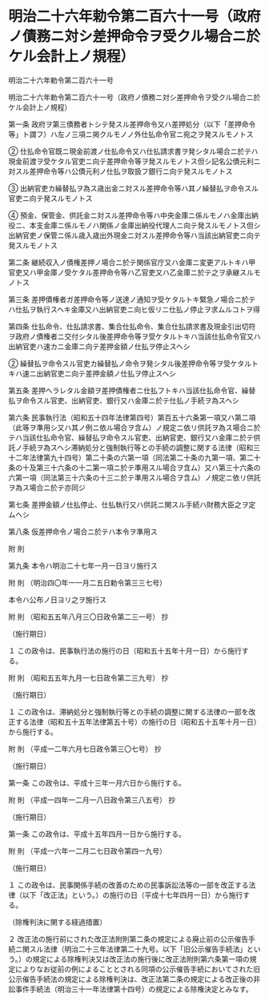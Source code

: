 # 明治二十六年勅令第二百六十一号（政府ノ債務ニ対シ差押命令ヲ受クル場合ニ於ケル会計上ノ規程）

明治二十六年勅令第二百六十一号

明治二十六年勅令第二百六十一号（政府ノ債務ニ対シ差押命令ヲ受クル場合ニ於ケル会計上ノ規程）

第一条 政府ヲ第三債務者トシテ発スル差押命令又ハ差押処分（以下「差押命令等」ト謂フ）ハ左ノ三項ニ掲クルモノノ外仕払命令官ニ宛之ヲ発スルモノトス

② 仕払命令官既ニ現金前渡ノ仕払命令又ハ仕払請求書ヲ発シタル場合ニ於テハ現金前渡ヲ受ケタル官吏ニ向テ差押命令等ヲ発スルモノトス但シ記名公債元利ニ対スル差押命令等ハ公債元利ノ仕払ヲ取扱フ銀行ニ向テ発スルモノトス

③ 出納官吏カ繰替払ヲ為ス歳出金ニ対スル差押命令等ハ其ノ繰替払ヲ命令スル官吏ニ向テ発スルモノトス

④ 預金、保管金、供託金ニ対スル差押命令等ハ中央金庫ニ係ルモノハ金庫出納役ニ、本支金庫ニ係ルモノハ関係ノ金庫出納役代理人ニ向テ発スルモノトス但シ出納官吏ノ保管ニ係ル歳入歳出外現金ニ対スル差押命令等ハ当該出納官吏ニ向テ発スルモノトス

第二条 継続収入ノ債権差押ノ場合ニ於テ関係官庁又ハ金庫ニ変更アルトキハ甲官吏又ハ甲金庫ノ受ケタル差押命令等ハ乙官吏又ハ乙金庫ニ於テ之ヲ承継スルモノトス

第三条 差押債権者ガ差押命令等ノ送達ノ通知ヲ受ケタルトキ緊急ノ場合ニ於テハ仕払ヲ執行スヘキ金庫又ハ出納官吏ニ向ヒ仮リニ仕払ノ停止ヲ求ムルコトヲ得

第四条 仕払命令、仕払請求書、集合仕払命令、集合仕払請求書及現金引出切符ヲ政府ノ債権者ニ交付シタル後差押命令等ヲ受ケタルトキハ当該仕払命令官又ハ出納官吏ハ速カニ金庫ニ向テ差押金額ノ仕払ヲ停止スヘシ

② 繰替払ヲ命令スル官吏カ繰替払ノ命令ヲ発シタル後差押命令等ヲ受ケタルトキハ速ニ出納官吏ニ向テ差押金額ノ仕払ヲ停止スヘシ

第五条 差押ヘラレタル金額ヲ差押債権者ニ仕払フトキハ当該仕払命令官、繰替払ヲ命令スル官吏、出納官吏、銀行又ハ金庫ニ於テ仕払ノ手続ヲ為スヘシ

第六条 民事執行法（昭和五十四年法律第四号）第百五十六条第一項又ハ第二項（此等ヲ準用シ又ハ其ノ例ニ依ル場合ヲ含ム）ノ規定ニ依リ供託ヲ為ス場合ニ於テハ当該仕払命令官、繰替払ヲ命令スル官吏、出納官吏、銀行又ハ金庫ニ於テ供託ノ手続ヲ為スヘシ滞納処分と強制執行等との手続の調整に関する法律（昭和三十二年法律第九十四号）第二十条の六第一項（同法第二十条の九第一項、第二十条の十及第三十六条の十二第一項ニ於テ準用スル場合ヲ含ム）又ハ第三十六条の六第一項（同法第三十六条の十三ニ於テ準用スル場合ヲ含ム）ノ規定ニ依リ供託ヲ為ス場合ニ於テ亦同ジ

第七条 差押金額ノ仕払停止、仕払執行又ハ供託ニ関スル手続ハ財務大臣之ヲ定ムヘシ

第八条 仮差押命令ノ場合ニ於テハ本令ヲ準用ス

附 則

第九条 本令ハ明治二十七年一月一日ヨリ施行ス

附 則 （明治四〇年一一月二五日勅令第三三七号）

本令ハ公布ノ日ヨリ之ヲ施行ス

附 則 （昭和五五年八月三〇日政令第二三一号） 抄

（施行期日）

１ この政令は、民事執行法の施行の日（昭和五十五年十月一日）から施行する。

附 則 （昭和五五年九月一七日政令第二三九号） 抄

（施行期日）

１ この政令は、滞納処分と強制執行等との手続の調整に関する法律の一部を改正する法律（昭和五十五年法律第五十号）の施行の日（昭和五十五年十月一日）から施行する。

附 則 （平成一二年六月七日政令第三〇七号） 抄

（施行期日）

第一条 この政令は、平成十三年一月六日から施行する。

附 則 （平成一四年一二月一八日政令第三八五号） 抄

（施行期日）

第一条 この政令は、平成十五年四月一日から施行する。

附 則 （平成一六年一二月二七日政令第四一九号）

（施行期日）

１ この政令は、民事関係手続の改善のための民事訴訟法等の一部を改正する法律（以下「改正法」という。）の施行の日（平成十七年四月一日）から施行する。

（除権判決に関する経過措置）

２ 改正法の施行前にされた改正法附則第二条の規定による廃止前の公示催告手続ニ関スル法律（明治二十三年法律第二十九号。以下「旧公示催告手続法」という。）の規定による除権判決又は改正法の施行後に改正法附則第六条第一項の規定によりなお従前の例によることとされる同項の公示催告手続においてされた旧公示催告手続法の規定による除権判決は、改正法第二条の規定による改正後の非訟事件手続法（明治三十一年法律第十四号）の規定による除権決定とみなす。
